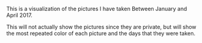 This is a visualization of the pictures I have taken Between January and April 2017.

This will not actually show the pictures since they are private, but will show the most repeated color
of each picture and the days that they were taken.
